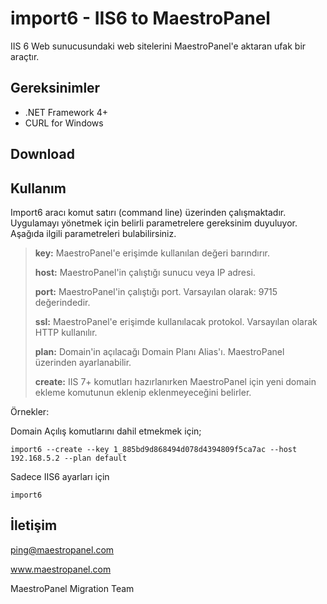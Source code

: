 # import6 - IIS6 to MaestroPanel
IIS 6 Web sunucusundaki web sitelerini MaestroPanel'e aktaran ufak bir araçtır.

## Gereksinimler

* .NET Framework 4+
* CURL for Windows

## Download


## Kullanım

Import6 aracı komut satırı (command line) üzerinden çalışmaktadır. Uygulamayı yönetmek için belirli parametrelere gereksinim duyuluyor. Aşağıda ilgili parametreleri bulabilirsiniz.

> __key:__ MaestroPanel'e erişimde kullanılan değeri barındırır.
>
> __host:__ MaestroPanel'in çalıştığı sunucu veya IP adresi.
>
> __port:__ MaestroPanel'in çalıştığı port. Varsayılan olarak: 9715 değerindedir.
>
> __ssl:__ MaestroPanel'e erişimde kullanılacak protokol. Varsayılan olarak HTTP kullanılır.
>
> __plan:__ Domain'in açılacağı Domain Planı Alias'ı. MaestroPanel üzerinden ayarlanabilir.
>
> __create:__ IIS 7+ komutları hazırlanırken MaestroPanel için yeni domain ekleme komutunun eklenip eklenmeyeceğini belirler.

Örnekler:

Domain Açılış komutlarını dahil etmekmek için;

```import6 --create --key 1_885bd9d868494d078d4394809f5ca7ac --host 192.168.5.2 --plan default```

Sadece IIS6 ayarları için

```import6```

## İletişim

ping@maestropanel.com

www.maestropanel.com

MaestroPanel Migration Team
